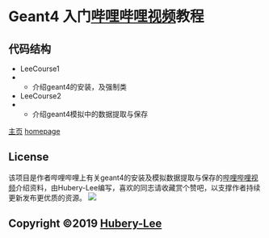 # Geant4 入门[哔哩哔哩视频](https://space.bilibili.com/19931352)教程

## 代码结构

- LeeCourse1
- - 介绍geant4的安装，及强制类
- LeeCourse2
- - 介绍geant4模拟中的数据提取与保存

[主页](https://github.com/Hubery-Lee/Geant4-jiaocheng) [homepage](https://github.com/Hubery-Lee/Geant4-jiaocheng) 

## License

该项目是作者哔哩哔哩上有关geant4的安装及模拟数据提取与保存的[哔哩哔哩视频](https://space.bilibili.com/19931352)介绍资料，由Hubery-Lee编写，喜欢的同志请收藏赏个赞吧，以支撑作者持续更新发布更优质的资源。
![](https://github.com/Hubery-Lee/Notes/raw/master/images/wechat_pay.jpg)

## Copyright :copyright:2019 [Hubery-Lee](https://github.com/Hubery-Lee/Geant4-jiaocheng)
